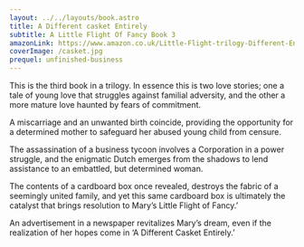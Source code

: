 ```yaml
---
layout: ../../layouts/book.astro
title: A Different casket Entirely
subtitle: A Little Flight Of Fancy Book 3
amazonLink: https://www.amazon.co.uk/Little-Flight-trilogy-Different-Entirely/dp/151418737X
coverImage: /casket.jpg
prequel: unfinished-business
---
```


This is the third book in a trilogy. In essence this is two love stories; one a tale of young love that struggles against familial adversity, and the other a more mature love haunted by fears of commitment.

A miscarriage and an unwanted birth coincide, providing the opportunity for a determined mother to safeguard her abused young child from censure.

The assassination of a business tycoon involves a Corporation in a power struggle, and the enigmatic Dutch emerges from the shadows to lend assistance to an embattled, but determined woman.

The contents of a cardboard box once revealed, destroys the fabric of a seemingly united family, and yet this same cardboard box is ultimately the catalyst that brings resolution to Mary’s Little Flight of Fancy.’

An advertisement in a newspaper revitalizes Mary’s dream, even if the realization of her hopes come in ‘A Different Casket Entirely.’

